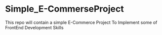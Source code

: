 # Simple_E-CommerseProject
This repo will contain a simple E-Commerce Project To Implement some of FrontEnd Development Skills
